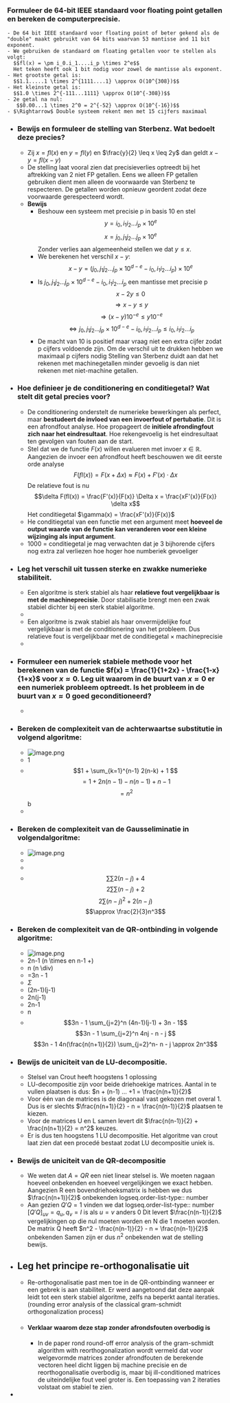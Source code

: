 ### Formuleer de 64-bit IEEE standaard voor floating point getallen en bereken de computerprecisie.
	- De 64 bit IEEE standaard voor floating point of beter gekend als de "double" maakt gebruikt van 64 bits waarvan 53 mantisse and 11 bit exponent.
	- We gebruiken de standaard om floating getallen voor te stellen als volgt: 
	  $$fl(x) = \pm i_0.i_1....i_p \times 2^e$$
	  Het teken heeft ook 1 bit nodig voor zowel de mantisse als exponent.
	- Het grootste getal is: 
	  $$1.1.....1 \times 2^{1111....1} \approx O(10^{308})$$
	- Het kleinste getal is:
	  $$1.0 \times 2^{-111...1111} \approx O(10^{-308})$$
	- 2e getal na nul:
	   $$0.00...1 \times 2^0 = 2^{-52} \approx O(10^{-16})$$
	- $\Rightarrow$ Double systeem rekent men met 15 cijfers maximaal
- ### Bewijs en formuleer de stelling van Sterbenz. Wat bedoelt deze precies?
	- Zij $x = fl(x)$ en $y = fl(y)$ en $\frac{y}{2} \leq x \leq 2y$ dan geldt $x - y = fl(x-y)$
	- De stelling laat vooral zien dat precisieverlies optreedt bij het aftrekking van 2 niet FP getallen. Eens we alleen FP getallen gebruiken dient men alleen de voorwaarde van Sterbenz te respecteren. De getallen worden opnieuw geordent zodat deze voorwaarde gerespecteerd wordt.
	- **Bewijs**
		- Beshouw een systeem met precisie p in basis 10 en stel
		  $$y = i_0,i_1i_2...i_p \times 10^e$$
		  $$x = j_0,j_1j_2...j_p \times 10^e$$
		  Zonder verlies aan algemeenheid stellen we dat $y \leq x$.
		- We berekenen het verschil $x-y$:
		  $$x-y = ( j_0,j_1j_2...j_p \times 10^{d-e} - i_0,i_1i_2...i_p ) \times 10^e  $$
		- Is $j_0,j_1j_2...j_p \times 10^{d-e} - i_0,i_1i_2...i_p$ een mantisse met precisie p
		  $$x - 2y \leq 0$$
		  $$\Rightarrow x - y \leq y$$
		  $$\Rightarrow  (x-y)10^{-e} \leq y 10^{-e}$$
		  $$\Leftrightarrow j_0,j_1j_2...j_p \times 10^{d-e} - i_0,i_1i_2...i_p \leq  i_0,i_1i_2...i_p $$
		- De macht van 10 is positief maar vraag niet een extra cijfer zodat p cijfers voldoende zijn. Om de verschil uit te drukken hebben we maximaal p cijfers nodig
		  Stelling van Sterbenz duidt aan dat het rekenen met machinegetallen minder gevoelig is dan niet rekenen met niet-machine getallen.
- ### Hoe definieer je de conditionering en conditiegetal? Wat stelt dit getal precies voor?
	- De conditionering onderstelt de numerieke bewerkingen als perfect, maar **bestudeert de invloed van een invoerfout of pertubatie**. Dit is een afrondfout analyse. Hoe propageert de **initiele afrondingfout zich naar het eindresultaat**. Hoe rekengevoelig is het eindresultaat ten gevolgen van fouten aan de start.
	- Stel dat we de functie $F(x)$ willen evalueren met invoer $x \in \mathbb{R}$. Aangezien de invoer een afrondfout heeft beschouwen we dit eerste orde analyse
	  $$F(fl(x)) = F(x+\Delta x) \approx F(x) + F'(x) \cdot \Delta x$$
	  De relatieve fout is nu 
	  $$\delta F(fl(x)) = \frac{F'(x)}{F(x)} \Delta x =  \frac{xF'(x)}{F(x)} \delta x$$
	  Het conditiegetal $\gamma(x) = \frac{xF'(x)}{F(x)}$
	- He conditiegetal van een functie met een argument meet **hoeveel de output waarde van de functie kan veranderen voor een kleine wijzinging als input argument**.
	- 1000 = conditiegetal 
	  je mag verwachten dat je 3 bijhorende cijfers nog extra zal verliezen
	  hoe hoger hoe numberiek gevoeliger
- ### Leg het verschil uit tussen sterke en zwakke numerieke stabiliteit.
	- Een algoritme is sterk stabiel als haar **relatieve fout vergelijkbaar is met de machineprecisie**. Door stabilisatie brengt men een zwak stabiel dichter bij een sterk stabiel algoritme.
	-
	- Een algoritme is zwak stabiel als haar onvermijdelijke fout vergelijkbaar is met de conditionering van het probleem. Dus relatieve fout is vergelijkbaar met de conditiegetal $\times$ machineprecisie
	-
- ### Formuleer een numeriek stabiele methode voor het berekenen van de functie $f(x) = \frac{1}{1+2x} - \frac{1-x}{1+x}$ voor $x \approx 0$. Leg uit waarom in de buurt van $x \approx 0$ er een numeriek probleem optreedt. Is het probleem in de buurt van $x \approx 0$ goed geconditioneerd?
	-
- ### Bereken de complexiteit van de achterwaartse substitutie in volgend algoritme:
	- ![image.png](../assets/image_1749658335279_0.png)
	- 1
	- $$1 + \sum_{k=1}^{n-1} 2(n-k) + 1 $$
	  $$=1+ 2n(n-1) - n(n-1) + n-1$$
	  $$= n^2$$b
	-
- ### Bereken de complexiteit van de Gausseliminatie in volgendalgoritme:
	- ![image.png](../assets/image_1749659362900_0.png)
	-
	-
	- $$\sum \sum 2(n-j) + 4$$
	  $$2 \sum \sum (n-j) + 2$$
	  $$2 \sum (n-j)^2 + 2(n-j)$$
	  $$\approx \frac{2}{3}n^3$$
- ### Bereken de complexiteit van de QR-ontbinding in volgende algoritme:
	- ![image.png](../assets/image_1749656767347_0.png)
	- 2n-1 (n \times en n-1 +)
	- n (n \div)
	- =3n - 1
	- $\Sigma$
	- (2n-1)(j-1)
	- 2n(j-1)
	- 2n-1
	- n
	- $$3n - 1 \sum_{j=2}^n (4n-1)(j-1) + 3n - 1$$
	  $$3n - 1 \sum_{j=2}^n 4nj - n - j $$
	  $$3n - 1 4n(\frac{n(n+1)}{2}) \sum_{j=2}^n- n - j \approx 2n^3$$
- ### Bewijs de uniciteit van de LU-decompositie.
	- Stelsel van Crout heeft hoogstens 1 oplossing
	- LU-decompositie zijn voor beide driehoekige matrices. Aantal in te vullen plaatsen is dus: $n + (n-1) ... +1 = \frac{n(n+1)}{2}$
	- Voor één van de matrices is de diagonaal vast gekozen met overal 1. Dus is er slechts $\frac{n(n+1)}{2} - n = \frac{n(n-1)}{2}$ plaatsen te kiezen.
	- Voor de matrices U en L samen levert dit $\frac{n(n-1)}{2} + \frac{n(n+1)}{2} = n^2$ keuzes.
	- Er is dus ten hoogstens 1 LU decompositie. Het algoritme van crout laat zien dat een procedé bestaat zodat LU decompositie uniek is.
- ### Bewijs de uniciteit van de QR-decompositie
	- We weten dat $A=QR$ een niet linear stelsel is. We moeten nagaan hoeveel onbekenden en hoeveel vergelijkingen we exact hebben. Aangezien R een bovendriehoeksmatrix is hebben we dus $\frac{n(n+1)}{2}$ onbekenden
	  logseq.order-list-type:: number
	- Aan gezien $Q'Q = 1$ vinden we dat 
	  logseq.order-list-type:: number
	  $[Q'Q]_{uv} = q_u, q_v = I$ is als $u=v$ 
	  anders 0
	  Dit levert $\frac{n(n-1)}{2}$ vergelijkingen op die nul moeten worden en N die 1 moeten worden. De matrix Q heeft 
	  $n^2 - \frac{n(n-1)}{2} - n = \frac{n(n-1)}{2}$ onbekenden
	  Samen zijn er dus $n^2$ onbekenden wat de stelling bewijs.
- ## Leg het principe re-orthogonalisatie uit
	- Re-orthogonalisatie past men toe in de QR-ontbinding wanneer er een gebrek is aan stabiliteit.
	  Er werd aangetoond dat deze aanpak leidt tot een sterk stabiel algoritme, zelfs na beperkt
	  aantal iteraties. (rounding error analysis of the classical gram-schmidt orthogonalization
	  process)
	- #### Verklaar waarom deze stap zonder afrondsfouten overbodig is
		- In de paper rond round-off error analysis of the gram-schmidt algorithm with reorthogonalization wordt vermeld dat voor welgevormde matrices zonder afrondfouten de berekende vectoren heel dicht liggen bij machine precisie en de reorthogonalisatie overbodig
		  is, maar bij ill-conditioned matrices de uiteindelijke fout veel groter is. Een toepassing van 2
		  iteraties volstaat om stabiel te zien.
-